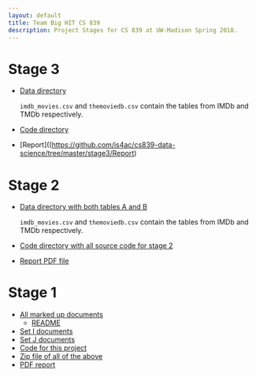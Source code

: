 ```yaml
---
layout: default
title: Team Big HIT CS 839
description: Project Stages for CS 839 at UW-Madison Spring 2018.
---
```


# Stage 3

- [Data directory](https://github.com/is4ac/cs839-data-science/tree/master/stage3/Data)

    `imdb_movies.csv` and `themoviedb.csv` contain the tables from IMDb and TMDb respectively.

- [Code directory](https://github.com/is4ac/cs839-data-science/tree/master/stage3/SourceCode)
- [Report]((https://github.com/is4ac/cs839-data-science/tree/master/stage3/Report)

# Stage 2

- [Data directory with both tables A and B](https://github.com/is4ac/cs839-data-science/tree/master/stage2/Data)

    `imdb_movies.csv` and `themoviedb.csv` contain the tables from IMDb and TMDb respectively.

- [Code directory with all source code for stage 2](https://github.com/is4ac/cs839-data-science/tree/master/stage2/SourceCode)
- [Report PDF file](https://github.com/is4ac/cs839-data-science/tree/master/stage2/Report/CS839_Stage2_Report.pdf)

# Stage 1

- [All marked up documents](https://github.com/is4ac/cs839-data-science/tree/master/stage1_docs/Data/Cleaned_MarkedUp)
  - [README](https://github.com/is4ac/cs839-data-science/blob/master/stage1_docs/Data/Cleaned_MarkedUp/README.txt)
- [Set I documents](https://github.com/is4ac/cs839-data-science/tree/master/stage1_docs/Data/trainingSet)
- [Set J documents](https://github.com/is4ac/cs839-data-science/tree/master/stage1_docs/Data/testSet)
- [Code for this project](https://github.com/is4ac/cs839-data-science)
- [Zip file of all of the above](https://drive.google.com/open?id=13wSxZ7ZUh93QxvxBioFLB41gEHtyKaGq)
- [PDF report](https://github.com/is4ac/cs839-data-science/blob/master/CS839_Stage1_Report.pdf)
